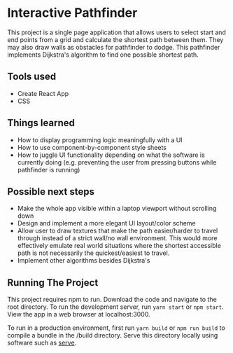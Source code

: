 # Interactive Pathfinder

This project is a single page application that allows users to select start and end points from a grid and calculate the shortest path between them.
They may also draw walls as obstacles for pathfinder to dodge. This pathfinder implements Dijkstra's algorithm to find one possible shortest path.

## Tools used

- Create React App
- CSS

## Things learned

- How to display programming logic meaningfully with a UI
- How to use component-by-component style sheets
- How to juggle UI functionality depending on what the software is currently doing (e.g. preventing the user from pressing buttons while pathfinder is running)

## Possible next steps

- Make the whole app visible within a laptop viewport without scrolling down
- Design and implement a more elegant UI layout/color scheme
- Allow user to draw textures that make the path easier/harder to travel through instead of a strict wall/no wall environment. This would more effectively emulate
  real world situations where the shortest accessible path is not necessarily the quickest/easiest to travel.
- Implement other algorithms besides Dijkstra's

## Running The Project

This project requires npm to run. Download the code and navigate to the root directory. To run the development server, run `yarn start` or `npm start`. View the app in a web browser at localhost:3000.

To run in a production environment, first run `yarn build` or `npm run build` to compile a bundle in the /build directory.
Serve this directory locally using software such as [serve](https://github.com/vercel/serve).
